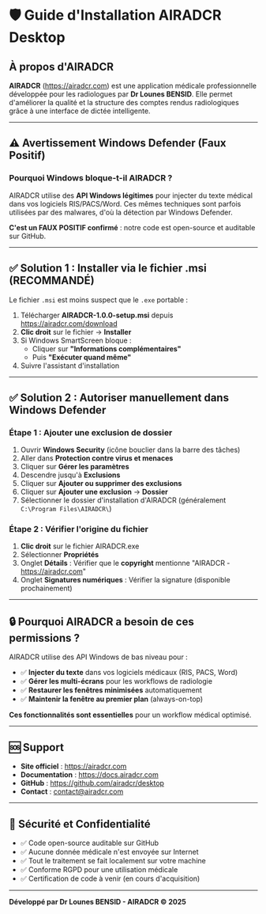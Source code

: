 # 🛡️ Guide d'Installation AIRADCR Desktop

## À propos d'AIRADCR

**AIRADCR** (https://airadcr.com) est une application médicale professionnelle développée pour les radiologues par **Dr Lounes BENSID**. Elle permet d'améliorer la qualité et la structure des comptes rendus radiologiques grâce à une interface de dictée intelligente.

---

## ⚠️ Avertissement Windows Defender (Faux Positif)

### Pourquoi Windows bloque-t-il AIRADCR ?

AIRADCR utilise des **API Windows légitimes** pour injecter du texte médical dans vos logiciels RIS/PACS/Word. Ces mêmes techniques sont parfois utilisées par des malwares, d'où la détection par Windows Defender.

**C'est un FAUX POSITIF confirmé** : notre code est open-source et auditable sur GitHub.

---

## ✅ Solution 1 : Installer via le fichier .msi (RECOMMANDÉ)

Le fichier `.msi` est moins suspect que le `.exe` portable :

1. Télécharger **AIRADCR-1.0.0-setup.msi** depuis https://airadcr.com/download
2. **Clic droit** sur le fichier → **Installer**
3. Si Windows SmartScreen bloque :
   - Cliquer sur **"Informations complémentaires"**
   - Puis **"Exécuter quand même"**
4. Suivre l'assistant d'installation

---

## ✅ Solution 2 : Autoriser manuellement dans Windows Defender

### Étape 1 : Ajouter une exclusion de dossier

1. Ouvrir **Windows Security** (icône bouclier dans la barre des tâches)
2. Aller dans **Protection contre virus et menaces**
3. Cliquer sur **Gérer les paramètres**
4. Descendre jusqu'à **Exclusions**
5. Cliquer sur **Ajouter ou supprimer des exclusions**
6. Cliquer sur **Ajouter une exclusion** → **Dossier**
7. Sélectionner le dossier d'installation d'AIRADCR (généralement `C:\Program Files\AIRADCR\`)

### Étape 2 : Vérifier l'origine du fichier

1. **Clic droit** sur le fichier AIRADCR.exe
2. Sélectionner **Propriétés**
3. Onglet **Détails** : Vérifier que le **copyright** mentionne "AIRADCR - https://airadcr.com"
4. Onglet **Signatures numériques** : Vérifier la signature (disponible prochainement)

---

## 🔒 Pourquoi AIRADCR a besoin de ces permissions ?

AIRADCR utilise des API Windows de bas niveau pour :

- ✅ **Injecter du texte** dans vos logiciels médicaux (RIS, PACS, Word)
- ✅ **Gérer les multi-écrans** pour les workflows de radiologie
- ✅ **Restaurer les fenêtres minimisées** automatiquement
- ✅ **Maintenir la fenêtre au premier plan** (always-on-top)

**Ces fonctionnalités sont essentielles** pour un workflow médical optimisé.

---

## 🆘 Support

- **Site officiel** : https://airadcr.com
- **Documentation** : https://docs.airadcr.com
- **GitHub** : https://github.com/airadcr/desktop
- **Contact** : contact@airadcr.com

---

## 🔐 Sécurité et Confidentialité

- ✅ Code open-source auditable sur GitHub
- ✅ Aucune donnée médicale n'est envoyée sur Internet
- ✅ Tout le traitement se fait localement sur votre machine
- ✅ Conforme RGPD pour une utilisation médicale
- ✅ Certification de code à venir (en cours d'acquisition)

---

**Développé par Dr Lounes BENSID - AIRADCR © 2025**
